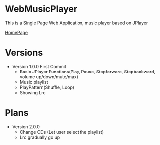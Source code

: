 # WebMusicPlayer

This is a Single Page Web Application, music player based on JPlayer

[HomePage](http://eddie32.me/WebMusicPlayer/)

# Versions

- Version 1.0.0 First Commit
  - Basic JPlayer Functions(Play, Pause, Stepforware, Stepbackword, volume up/down/mute/max)
  - Music playlist
  - PlayPattern(Shuffle, Loop)
  - Showing Lrc

# Plans

- Version 2.0.0
  - Change CDs (Let user select the playlist)
  - Lrc gradually go up 

